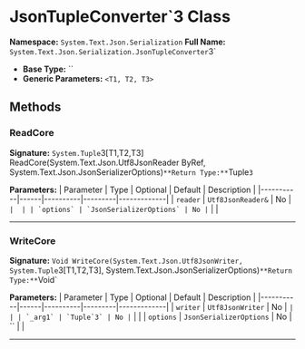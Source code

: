 # JsonTupleConverter`3 Class

**Namespace:** `System.Text.Json.Serialization`
**Full Name:** `System.Text.Json.Serialization.JsonTupleConverter`3`
- **Base Type:** ``
- **Generic Parameters:** `<T1, T2, T3>`

## Methods

### ReadCore

**Signature:** `System.Tuple`3[T1,T2,T3] ReadCore(System.Text.Json.Utf8JsonReader ByRef, System.Text.Json.JsonSerializerOptions)`
**Return Type:** `Tuple`3`

**Parameters:**
| Parameter | Type | Optional | Default | Description |
|-----------|------|----------|---------|-------------|
| `reader` | `Utf8JsonReader&` | No | `` |  |
| `options` | `JsonSerializerOptions` | No | `` |  |

---

### WriteCore

**Signature:** `Void WriteCore(System.Text.Json.Utf8JsonWriter, System.Tuple`3[T1,T2,T3], System.Text.Json.JsonSerializerOptions)`
**Return Type:** `Void`

**Parameters:**
| Parameter | Type | Optional | Default | Description |
|-----------|------|----------|---------|-------------|
| `writer` | `Utf8JsonWriter` | No | `` |  |
| `_arg1` | `Tuple`3` | No | `` |  |
| `options` | `JsonSerializerOptions` | No | `` |  |

---